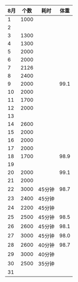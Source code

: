 |8月   |个数   |耗时   |体重   |
| ------------ | ------------ | ------------ |------------ |
| 1  | 1000  |   |    |
| 2  |   |   |    |
| 3  | 1300  |   |    |
| 4  | 1300  |   |    |
| 5  | 2000  |   |    |
| 6  | 2000  |   |    |
| 7  | 2126  |   |    |
| 8  | 2400  |   |    |
| 9  | 2000  |   | 99.1   |
| 10 | 2000  |   |    |
| 11 | 1700  |   |    |
| 12 | 2000  |   |    |
| 13 |   |   |    |
| 14 | 2600  |   |    |
| 15 | 2000  |   |    |
| 16 | 2000  |   |    |
| 17 | 2000  |   |    |
| 18 | 1700  |   | 98.9   |
| 19 |   |   |    |
| 20 | 2000  |   | 99.1   |
| 21 | 2000  |   |    |
| 22 | 3000  | 45分钟  | 98.7   |
| 23 | 2400  | 45分钟   |    |
| 24 | 2200  | 45分钟  |    |
| 25 | 2500  | 45分钟  | 98.5   |
| 26 | 2600  | 45分钟  | 98.1  |
| 27 | 3000  | 45分钟  | 98.0   |
| 28 | 2600  | 40分钟  | 98.7   |
| 29 | 3000  | 40分钟  |    |
| 30 | 2500  | 35分钟  |    |
| 31 |   |   |    |
